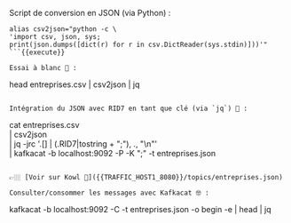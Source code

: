 Script de conversion en JSON (via Python) : 
```
alias csv2json="python -c \
'import csv, json, sys; 
print(json.dumps([dict(r) for r in csv.DictReader(sys.stdin)]))'"
```{{execute}}

Essai à blanc 🔫 :
```
head entreprises.csv | csv2json | jq
```{{execute}}

Intégration du JSON avec RID7 en tant que clé (via `jq`) 🚀 : 
```
cat entreprises.csv \
    | csv2json \
    | jq -jrc '.[] | (.RID7|tostring + ";"), ., "\n"' \
    | kafkacat -b localhost:9092 -P -K ";" -t entreprises.json
```{{execute}}

👉🏼 [Voir sur Kowl 🤩]({{TRAFFIC_HOST1_8080}}/topics/entreprises.json)

Consulter/consommer les messages avec Kafkacat 🤓 :
```
kafkacat -b localhost:9092 -C -t entreprises.json -o begin -e | head | jq
```{{execute}}_
